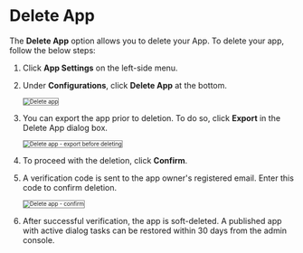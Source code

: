 # Delete App

The **Delete App** option allows you to delete your App. To delete your app, follow the below steps:

1. Click **App Settings** on the left-side menu.    
2. Under **Configurations**, click **Delete App** at the bottom.  

    <img src="../images/delete-app-img1.png" alt="Delete app" title="Delete app" style="border:1px solid gray; zoom:70%;">

3. You can export the app prior to deletion. To do so, click **Export** in the Delete App dialog box.

    <img src="../images/delete-app-img2.png" alt="Delete app - export before deleting" title="Delete app - export before deleting" style="border:1px solid gray; zoom:70%;">

4. To proceed with the deletion, click **Confirm**.  

5. A verification code is sent to the app owner's registered email. Enter this code to confirm deletion.

    <img src="../images/delete-app-img3.png" alt="Delete app - confirm" title="Delete app - confirm" style="border:1px solid gray; zoom:70%;">

6. After successful verification, the app is soft-deleted. A published app with active dialog tasks can be restored within 30 days from the admin console.